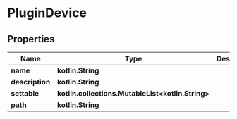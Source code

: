 
# PluginDevice

## Properties
| Name | Type | Description | Notes |
| ------------ | ------------- | ------------- | ------------- |
| **name** | **kotlin.String** |  |  |
| **description** | **kotlin.String** |  |  |
| **settable** | **kotlin.collections.MutableList&lt;kotlin.String&gt;** |  |  |
| **path** | **kotlin.String** |  |  |



